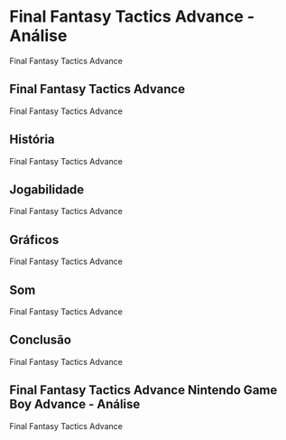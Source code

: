---
---

# Final Fantasy Tactics Advance - Análise

Final Fantasy Tactics Advance

## Final Fantasy Tactics Advance

Final Fantasy Tactics Advance

## História

Final Fantasy Tactics Advance

## Jogabilidade

Final Fantasy Tactics Advance

## Gráficos

Final Fantasy Tactics Advance

## Som

Final Fantasy Tactics Advance

## Conclusão

Final Fantasy Tactics Advance

## Final Fantasy Tactics Advance Nintendo Game Boy Advance - Análise

Final Fantasy Tactics Advance
